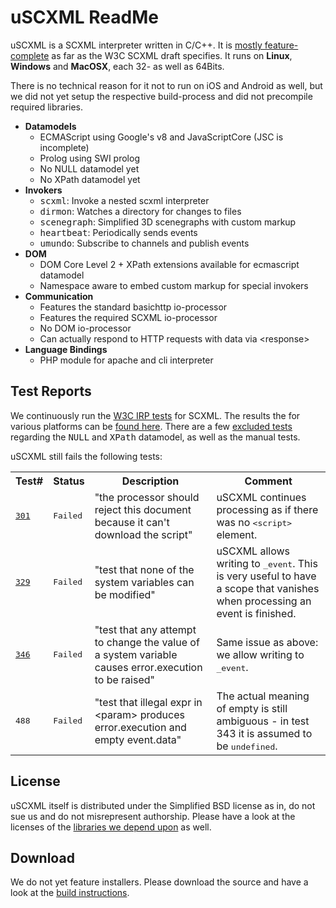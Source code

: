 # uSCXML ReadMe

uSCXML is a SCXML interpreter written in C/C++. It is [mostly feature-complete](https://github.com/tklab-tud/uscxml#test-reports) 
as far as the W3C SCXML draft specifies. It runs on <b>Linux</b>, <b>Windows</b> and <b>MacOSX</b>, each 32- as well as 64Bits. 

There is no technical reason for it not to run on iOS and Android as well, but we did not yet setup
the respective build-process and did not precompile required libraries.

   * <b>Datamodels</b>
       * ECMAScript using Google's v8 and JavaScriptCore (JSC is incomplete)
       * Prolog using SWI prolog
       * No NULL datamodel yet
       * No XPath datamodel yet
   * <b>Invokers</b>
       * <tt>scxml</tt>: Invoke a nested scxml interpreter
       * <tt>dirmon</tt>: Watches a directory for changes to files
       * <tt>scenegraph</tt>: Simplified 3D scenegraphs with custom markup
       * <tt>heartbeat</tt>: Periodically sends events
       * <tt>umundo</tt>: Subscribe to channels and publish events
   * <b>DOM</b>
       * DOM Core Level 2 + XPath extensions available for ecmascript datamodel
       * Namespace aware to embed custom markup for special invokers
   * <b>Communication</b>
       * Features the standard basichttp io-processor
       * Features the required SCXML io-processor
       * No DOM io-processor
       * Can actually respond to HTTP requests with data via &lt;response>
   * <b>Language Bindings</b>
       * PHP module for apache and cli interpreter

## Test Reports

We continuously run the [W3C IRP tests](http://www.w3.org/Voice/2013/scxml-irp/) for SCXML. The results the for
various platforms can be [found here](http://uscxml.tk.informatik.tu-darmstadt.de/cdash/index.php?project=uscxml).
There are a few [excluded tests](https://github.com/tklab-tud/uscxml/blob/master/contrib/ctest/CTestCustom.ctest.in) 
regarding the <tt>NULL</tt> and <tt>XPath</tt> datamodel, as well as the manual tests.

uSCXML still fails the following tests:

<table>
	<tr><th>Test#</th><th>Status</th><th>Description</th><th>Comment</th></tr>
	<tr>
		<td><tt><a href="https://github.com/tklab-tud/uscxml/blob/master/test/samples/w3c/ecma/test301.scxml">301</a></tt></td>
		<td><tt>Failed</tt></td>
		<td>"the processor should  reject this document because it can't download the script"</td>
		<td>uSCXML continues processing as if there was no <tt>&lt;script></tt> element.</td>
	</tr>
	<tr>
		<td><tt><a href="https://github.com/tklab-tud/uscxml/blob/master/test/samples/w3c/ecma/test329.scxml">329</a></tt></td>
		<td><tt>Failed</tt></td>
		<td>"test that none of the system variables can be modified"</td>
		<td>uSCXML allows writing to <tt>_event</tt>. This is very useful to have a scope 
			that vanishes when processing an event is finished.</td>
	</tr>
	<tr>
		<td><tt><a href="https://github.com/tklab-tud/uscxml/blob/master/test/samples/w3c/ecma/test346.scxml">346</a></tt></td>
		<td><tt>Failed</tt></td>
		<td>"test that any attempt to change the value of a system variable causes error.execution to be raised"</td>
		<td>Same issue as above: we allow writing to <tt>_event</tt>.</td>
	</tr>
	<tr>
		<td><tt><a hreaf="https://github.com/tklab-tud/uscxml/blob/master/test/samples/w3c/ecma/test488.scxml">488</a></tt></td>
		<td><tt>Failed</tt></td>
		<td>"test that illegal expr in &lt;param> produces error.execution and empty event.data"</td>
		<td>The actual meaning of <emph>empty</emph> is still ambiguous - in test 343 it is assumed to be <tt>undefined</tt>.</td>
	</tr>
</table>

## License 

uSCXML itself is distributed under the Simplified BSD license as in, do not sue us and do
not misrepresent authorship. Please have a look at the licenses of the [libraries we depend
upon](https://github.com/tklab-tud/uscxml/blob/master/docs/BUILDING.md#build-dependencies) as well.

## Download

We do not yet feature installers. Please download the source and have a look at the [build
instructions](https://github.com/tklab-tud/uscxml/blob/master/docs/BUILDING.md).
